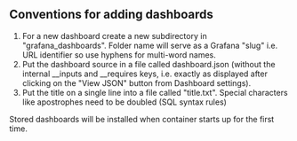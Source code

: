 ## Conventions for adding dashboards

1. For a new dashboard create a new subdirectory in "grafana_dashboards". Folder name will serve as a Grafana "slug"
i.e. URL identifier so use hyphens for multi-word names.
2. Put the dashboard source in a file called dashboard.json (without the internal __inputs and __requires keys, i.e. exactly
as displayed after clicking on the "View JSON" button from Dashboard settings).
3. Put the title on a single line into a file called "title.txt". Special characters like apostrophes need to be doubled (SQL syntax rules)

Stored dashboards will be installed when container starts up for the first time.
